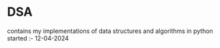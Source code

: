 # DSA
contains my implementations of data structures and algorithms in python  started :- 12-04-2024
